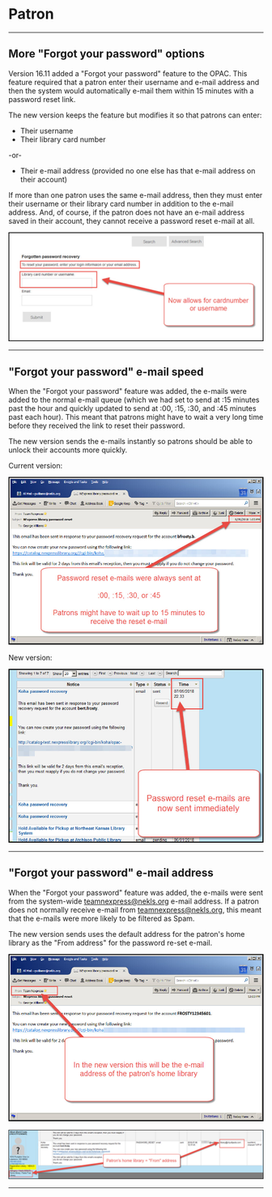 # Patron


***
## More "Forgot your password" options

Version 16.11 added a "Forgot your password" feature to the OPAC.  This feature required that a patron enter their username and e-mail address and then the system would automatically e-mail them within 15 minutes with a password reset link.

The new version keeps the feature but modifies it so that patrons can enter:

* Their username
* Their library card number

-or-

* Their e-mail address (provided no one else has that e-mail address on their account)

If more than one patron uses the same e-mail address, then they must enter their username or their library card number in addition to the e-mail address.  And, of course, if the patron does not have an e-mail address saved in their account, they cannot receive a password reset e-mail at all.

![17.11 Forgot your password](../.gitbook/assets/1711-370.patron.jpg)


***

## "Forgot your password" e-mail speed

When the "Forgot your password" feature was added, the e-mails were added to the normal e-mail queue (which we had set to send at :15 minutes past the hour and quickly updated to send at :00, :15, :30, and :45 minutes past each hour).  This meant that patrons might have to wait a very long time before they received the link to reset their password.

The new version sends the e-mails instantly so patrons should be able to unlock their accounts more quickly.

Current version:

![17.05 Forgot your password e-mail timestamp](../.gitbook/assets/1711-380.patron.jpg)

New version:

![17.11 Forgot your password e-mail timestamp](../.gitbook/assets/1711-390.patron.jpg)

***

## "Forgot your password" e-mail address

When the "Forgot your password" feature was added, the e-mails were sent from the system-wide teamnexpress@nekls.org e-mail address.  If a patron does not normally receive e-mail from teamnexpress@nekls.org, this meant that the e-mails were more likely to be filtered as Spam.

The new version sends uses the default address for the patron's home library as the "From address" for the password re-set e-mail.

![17.05 Forgot your password e-mail address](../.gitbook/assets/1711-400.patron.jpg)

![17.11 Forgot your password e-mail address](../.gitbook/assets/1711-410.patron.jpg)

***

